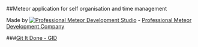 ##Meteor application for self organisation and time management

Made by [![Professional Meteor Development Studio](http://s30.postimg.org/jfno1g71p/jss_xs.png)](http://jssolutionsdev.com) - [Professional Meteor Development Company](http://jssolutionsdev.com)

###[Git It Done - GID](http://gid.jssolutionsdev.com/)
